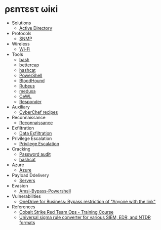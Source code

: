 # ρεnτεsτ ωiκi

- Solutions
  - [Active Directory](https://github.com/okazymyrov/piki/blob/master/ActiveDirectory.md)
- Protocols
  - [SNMP](https://github.com/okazymyrov/piki/blob/master/SNMP.md)
- Wireless
  - [Wi-Fi](https://github.com/okazymyrov/piki/blob/master/Wi-Fi.md)
- Tools
  - [bash](https://github.com/okazymyrov/piki/blob/master/bash.md)
  - [bettercap](https://github.com/okazymyrov/piki/blob/master/bettercap.md)
  - [hashcat](https://github.com/okazymyrov/piki/blob/master/hashcat.md)
  - [PowerShell](https://github.com/okazymyrov/piki/blob/master/PowerShell.md)
  - [BloodHound](https://github.com/okazymyrov/piki/blob/master/BloodHound.md)
  - [Rubeus](https://github.com/okazymyrov/piki/blob/master/Rubeus.md)
  - [medusa](https://github.com/okazymyrov/piki/blob/master/medusa.md)
  - [CeWL](https://github.com/okazymyrov/piki/blob/master/cewl.md)
  - [Responder](https://github.com/okazymyrov/piki/blob/master/responder.md)
- Auxiliary
  - [CyberChef recipes](https://github.com/okazymyrov/piki/blob/master/CyberChef.md)
- Reconnaissance
  - [Reconnaissance](https://github.com/okazymyrov/piki/blob/master/Reconnaissance.md)
- Exfiltration
  - [Data Exfiltration](https://github.com/okazymyrov/piki/blob/master/DataExfiltration.md)
- Privilege Escalation  
  - [Privilege Escalation](https://github.com/okazymyrov/piki/blob/master/PrivilegeEscalation.md)
- Cracking
  - [Password audit](https://github.com/okazymyrov/piki/blob/master/PasswordAudit.md)
  - [hashcat](https://github.com/okazymyrov/piki/blob/master/hashcat.md)
- Azure
  - [Azure](https://github.com/okazymyrov/piki/blob/master/Azure.md)
- Payload Ddelivery
  - [Servers](https://github.com/okazymyrov/piki/blob/master/servers.md)
- Evasion
  - [Amsi-Bypass-Powershell](https://github.com/S3cur3Th1sSh1t/Amsi-Bypass-Powershell#Patching-amsi.dll-AmsiScanBuffer-by-rasta-mouse)
- Vulnerabilities
  - [OneDrive for Business: Bypass restriction of "Anyone with the link"](https://github.com/okazymyrov/piki/blob/master/vulnerabilities.md#onedrive-for-business-bypass-anyone-with-the-link-restriction)
- References
  - [Cobalt Strike Red Team Ops - Training Course](https://www.youtube.com/playlist?list=PLcjpg2ik7YT6H5l9Jx-1ooRYpfvznAInJ)
  - [Universal sigma rule converter for various SIEM, EDR, and NTDR formats](https://uncoder.io/)
